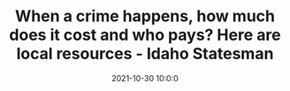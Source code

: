 ---
"title": "When a crime happens, how much does it cost and who pays? Here are local resources - Idaho Statesman"
"date": "2021-10-30 10:0:0"
"feed_name": "GOOGLENEWSINDUSTRIAL"
"feed_website": "https://news.google.com/search?q=industrial%2Bincident&hl=en-US&gl=US&ceid=US:en"
"feed_rss": "https://news.google.com/rss/search?q=industrial%2Bincident&hl=en-US&gl=US&ceid=US:en"
"link": "https://www.idahostatesman.com/news/local/community/boise/article255397906.html"
"source": "{'href': 'https://www.idahostatesman.com', 'title': 'Idaho Statesman'}"
"file": "_posts/2021-1-1-9bf0a7dfcbc697c50f4ff83af820afad60779feb.md"
"accident": "0"
"drilling": "0"
"dead": "0"
"injured": "0"
"arrested": "0"
"place": "unknown place"
"where": "unknown site"
"causes": "unknown"
"place_uri": "unknown place"
---